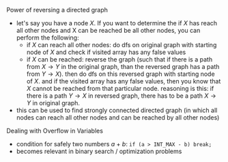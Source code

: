 Power of reversing a directed graph
- let's say you have a node $X$. If you want to determine the if $X$ has reach all other nodes and X can be reached be all other nodes, you can perform the following:
	- if $X$ can reach all other nodes: do dfs on original graph with starting node of $X$ and check if visited array has any false values
	- if $X$ can be reached: reverse the graph (such that if there is a path from $X \to Y$ in the original graph, than the reversed graph has a path from $Y \to X$). then do dfs on this reversed graph with starting node of $X$. and if the visited array has any false values, then you know that $X$ cannot be reached from that particular node. reasoning is this: if there is a path $Y \to X$ in reversed graph, there has to be a path $X \to Y$ in original graph. 
- this can be used to find strongly connected directed graph (in which all nodes can reach all other nodes and can be reached by all other nodes)

Dealing with Overflow in Variables
- condition for safely two numbers $a$ + $b$: ```if (a > INT_MAX - b) break;```
- becomes relevant in binary search / optimization problems